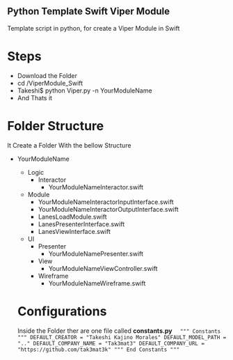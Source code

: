 ## Python Template Swift Viper Module

Template script in python, for create a Viper Module in Swift

# Steps

- Download the Folder
- cd /ViperModule_Swift
- Takeshi$ python Viper.py -n YourModuleName
- And Thats it

# Folder Structure

It Create a Folder With the bellow Structure
- YourModuleName
	- Logic
    	- Interactor
        	- YourModuleNameInteractor.swift
    - Module
    	- YourModuleNameInteractorInputInterface.swift
        - YourModuleNameInteractorOutputInterface.swift
        - LanesLoadModule.swift
        - LanesPresenterInterface.swift
        - LanesViewInterface.swift
    - UI
    	- Presenter
        	- YourModuleNamePresenter.swift
        - View
        	- YourModuleNameViewController.swift
        - Wireframe
        	- YourModuleNameWireframe.swift
            
   # Configurations 
   
   Inside the Folder ther are one file called **constants.py** 
`  
			"""
			Constants
			"""
			DEFAULT_CREATOR = "Takeshi Kajino Morales"
			DEFAULT_MODEL_PATH = ".."
			DEFAULT_COMPANY_NAME = "Tak3mat3"
			DEFAULT_COMPANY_URL = "https://github.com/tak3mat3k"
			"""
			End Constants
			"""
`
   
            
         
